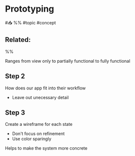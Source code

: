 # Prototyping
#📥 
%%
#topic
#concept

**Related:**
-  

%%


Ranges from view only to partially functional to fully functional

## Step 2
How does our app fit into their workflow
- Leave out unecessary detail


## Step 3
Create a wireframe for each state
- Don't focus on refinement
- Use color sparingly



Helps to make the system more concrete 